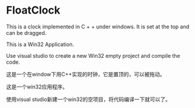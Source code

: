 # FloatClock
This is a clock implemented in C + + under windows. It is set at the top and can be dragged.

This is a Win32 Application.

Use visual studio to create a new Win32 empty project and compile the code.


这是一个在window下用C++实现的时钟，它是置顶的，可以被拖动。

这是一个win32应用程序。

使用visual studio新建一个win32的空项目，将代码编译一下就可以了。

